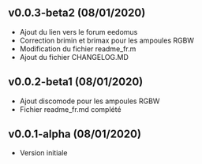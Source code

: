 ## v0.0.3-beta2 (08/01/2020)

* Ajout du lien vers le forum eedomus
* Correction brimin et brimax pour les ampoules RGBW
* Modification du fichier readme_fr.m
* Ajout du fichier CHANGELOG.MD
 
## v0.0.2-beta1 (08/01/2020)

* Ajout discomode pour les ampoules RGBW
* Fichier readme_fr.md complété

## v0.0.1-alpha (08/01/2020)

*  Version initiale

